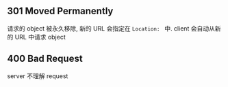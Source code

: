 
## 301 Moved Permanently

请求的 object 被永久移除, 新的 URL 会指定在 `Location: ` 中. client 会自动从新的 URL 中请求 object

## 400 Bad Request

server 不理解 request


